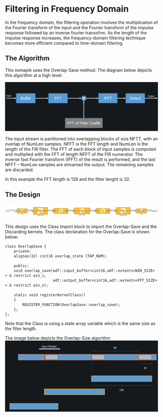 # Filtering in Frequency Domain

In the frequency domain, the filtering operation involves the multiplication of the Fourier transform of the input and the Fourier transform of the 
impulse response followed by an inverse fourier transofrm.
As the length of the impulse response increases, the frequency-domain filtering technique becomes more efficient compared to time-domain filtering.

## The Algorithm

This exmaple uses the Overlap-Save method. The diagram below depicts this algorithm at a high level:

![](./Images/high_level.png)

The input stream is partitioned into overlapping blocks of size NFTT, with an overlap of NumLen samples. NFFT is the FFT length and NumLen is the length of the FIR filter. The FFT of each block of input samples is computed and multiplied with the FFT of length NFFT of the FIR numerator. The inverse fast Fourier transform (IFFT) of the result is performed, and the last NFFT – NumLen samples are streamed the output. The remaining samples are discarded.

In this example the FFT length is 128 and the filter lenght is 32.

## The Design

![](./Images/design.png)

This design uses the Class Import block to import the Overlap-Save and the Discarding kernels. The class declaration for the Overlap-Save is shown below:

```
class OverlapSave {
    private:
    alignas(32) cint16 overlap_state [TAP_NUM];

    public:
    void overlap_save(adf::input_buffer<cint16,adf::extents<WIN_SIZE> > & restrict win_i,
                      adf::output_buffer<cint16,adf::extents<FFT_SIZE> > & restrict win_o);

    static void registerKernelClass()
    {
        REGISTER_FUNCTION(OverlapSave::overlap_save);
    };
};
```

Note that the Class is using a state array variable which is the same size as the filter length.

The image below depicts the Overlap-Size algorithm
![](./Images/overlap_save.png)
